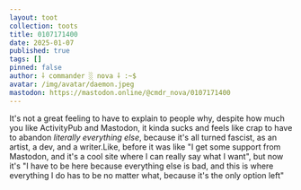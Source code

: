 ```yaml
---
layout: toot
collection: toots
title: 0107171400
date: 2025-01-07
published: true
tags: []
pinned: false
author: ⸸ commander ░ nova ⸸ :~$
avatar: /img/avatar/daemon.jpeg
mastodon: https://mastodon.online/@cmdr_nova/0107171400
---
```


It's not a great feeling to have to explain to people why, despite how much you like ActivityPub and Mastodon, it kinda sucks and feels like crap to have to abandon _literally everything else_, because it's all turned fascist, as an artist, a dev, and a writer.Like, before it was like "I get some support from Mastodon, and it's a cool site where I can really say what I want", but now it's "I have to be here because everything else is bad, and this is where everything I do has to be no matter what, because it's the only option left"
